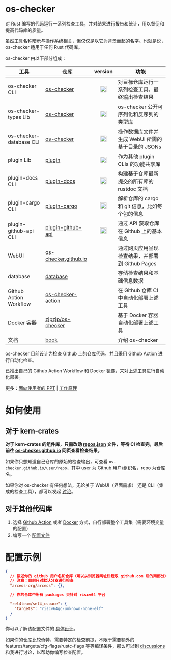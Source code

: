 # os-checker

对 Rust 编写的代码运行一系列检查工具，并对结果进行报告和统计，用以督促和提高代码库的质量。

虽然工具名称暗示与操作系统相关，但仅仅是以它为背景而起的名字。也就是说， os-checker 适用于任何 Rust 代码库。

os-checker 由以下部分组成：

| 工具                    | 仓库                          |                                                 version                                                | 功能                                              |
|-------------------------|-------------------------------|:------------------------------------------------------------------------------------------------------:|---------------------------------------------------|
| os-checker CLI          | [os-checker]                  |          [<img alt="github" src="https://img.shields.io/crates/v/os-checker" height="20">][1]          | 对目标仓库运行一系列检查工具，最终输出检查结果    |
| os-checker-types Lib    | [os-checker]                  |      [<img alt="github" src="https://img.shields.io/crates/v/os-checker-types" height="20">][1.1]      | os-checker 公开可序列化和反序列的类型库           |
| os-checker-database CLI | [os-checker]                  |     [<img alt="github" src="https://img.shields.io/crates/v/os-checker-database" height="20">][1.2]    | 操作数据库文件并生成 WebUI 所需的基于目录的 JSONs |
| plugin Lib              | [plugin]                      |       [<img alt="github" src="https://img.shields.io/crates/v/os-checker-plugin" height="20">][0]      | 作为其他 plugin CLIs 的功能共享库                 |
| plugin-docs CLI         | [plugin-docs]                 |    [<img alt="github" src="https://img.shields.io/crates/v/os-checker-plugin-docs" height="20">][2]    | 构建基于仓库最新提交的所有库的 rustdoc 文档       |
| plugin-cargo CLI        | [plugin-cargo]                |    [<img alt="github" src="https://img.shields.io/crates/v/os-checker-plugin-cargo" height="20">][3]   | 解析仓库的 cargo 和 git 信息，比如每个包的信息    |
| plugin-github-api CLI   | [plugin-github-api]           | [<img alt="github" src="https://img.shields.io/crates/v/os-checker-plugin-github-api" height="20">][4] | 通过 API 获取仓库在 Github 上的基本信息           |
| WebUI                   | [os-checker.github.io][WebUI] |                                                                                                        | 通过网页应用呈现检查结果，并部署到 Github Pages   |
| database                | [database]                    |                                                                                                        | 存储检查结果和基础信息数据                        |
| Github Action Workflow  | [os-checker-action]           |                                                                                                        | 在 Github 仓库 CI 中自动化部署上述工具            |
| Docker 容器             | [zjpzjp/os-checker]           |                                                                                                        | 基于 Docker 容器自动化部署上述工具                |
| 文档                    | [book]                        |                                                                                                        | 介绍 os-checker                                   |



[os-checker]: https://github.com/os-checker/os-checker
[1]: https://crates.io/crates/os-checker
[1.1]: https://crates.io/crates/os-checker-types
[1.2]: https://crates.io/crates/os-checker-database
[plugin]: https://github.com/os-checker/plugin
[0]: https://crates.io/crates/os-checker-plugin
[plugin-docs]: https://github.com/os-checker/docs
[2]: https://crates.io/crates/os-checker-plugin-docs
[plugin-cargo]: https://github.com/os-checker/plugin-cargo
[3]: https://crates.io/crates/os-checker-plugin-cargo
[plugin-github-api]: https://github.com/os-checker/plugin-github-api
[4]: https://crates.io/crates/os-checker-plugin-github-api

[os-checker-action]: https://github.com/os-checker/os-checker-action
[zjpzjp/os-checker]: https://hub.docker.com/repository/docker/zjpzjp/os-checker

[WebUI]: https://github.com/os-checker/os-checker.github.io
[os-checker.github.io]: https://os-checker.github.io
[database]: https://github.com/os-checker/database
[book]: https://github.com/os-checker/book

os-checker 目前设计为检查 Github 上的仓库代码，并且采用 Github Action 进行自动化检查。

已推出自己的 Github Action Workflow 和 Docker 镜像，来对上述工具进行自动化部署。

更多：[面向使用者的 PPT](https://docs.qq.com/slide/DTEdZdFhMSFR5QVBZ) | [工作原理](./under-the-hood.md)

# 如何使用

## 对于 kern-crates

**对于 kern-crates 的组件库，只需改动 [repos.json] 文件，等待 CI 检查完，最后前往 [os-checker.github.io] 网页查看检查结果。**

[repos.json]: https://github.com/os-checker/os-checker/blob/main/assets/repos-ui.json

如果你只想知道自己仓库的原始的检查输出，可查看 `os-checker.github.io/user/repo`，其中 user 为 Github 用户/组织名，repo 为仓库名。

如果你对 os-checker 有任何想法，无论关于 WebUI（界面需求） 还是 CLI（集成的检查工具），都可以发起 [讨论][discussions]。

## 对于其他代码库

1. 选择 [Github Action](./deployment/github-action.md) 或者 [Docker](./deployment/docker.md) 方式，自行部署整个工具集（需要环境变量的配置）
2. 编写一个 [配置文件](./config.md)

# 配置示例

```json
{
  // 描述你的 github 用户名和仓库（可以从浏览器网址栏截取 github.com 后的两部分）
  // 注意：目前只对默认分支进行检查
  "arceos-org/arceos": {},

  // 你的仓库中所有 packages 只针对 riscv64 平台

  "rel4team/sel4_cspace": {
    "targets": "riscv64gc-unknown-none-elf"
  }
}
```

你可以了解该配置文件的 [具体设计](./config.md)。

如果你的仓库比较奇特，需要特定的检查前提，不限于需要额外的 features/targets/cfg-flags/rustc-flags 等等编译条件，那么可以到 
[discussions] 和我进行讨论，以帮助你编写检查配置。

[discussions]: https://github.com/os-checker/os-checker/discussions

